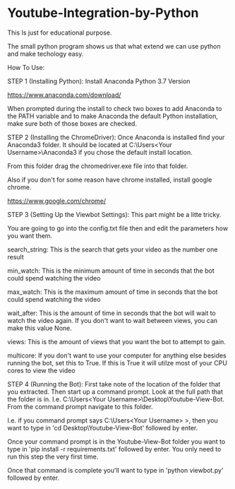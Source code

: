# Youtube-Integration-by-Python
This Is just for educational purpose.

The small python program shows us that what extend we can use python and make techology easy.

How To Use:

STEP 1 (Installing Python):
  Install Anaconda Python 3.7 Version

  https://www.anaconda.com/download/

  When prompted during the install to check two boxes to add 
  Anaconda to the PATH variable and to make Anaconda the default
  Python installation, make sure both of those boxes are checked. 

STEP 2 (Installing the ChromeDriver):
  Once Anaconda is installed find your Anaconda3 folder. It should
  be located at C:\Users\<Your Username>\Anaconda3 if you chose the 
  default install location.

  From this folder drag the chromedriver.exe file into that folder.

  Also if you don't for some reason have chrome installed, install 
  google chrome.

  https://www.google.com/chrome/

STEP 3 (Setting Up the Viewbot Settings):
  This part might be a litte tricky. 

  You are going to go into the config.txt file then and edit the 
  parameters how you want them.

  search_string: This is the search that gets your video as the number
                 one result

  min_watch: This is the minimum amount of time in seconds that the bot 
             could spend watching the video

  max_watch: This is the maximum amount of time in seconds that the bot 
             could spend watching the video

  wait_after: This is the amount of time in seconds that the bot 
              will wait to watch the video again. If you don't want
              to wait between views, you can make this value None.

  views: This is the amount of views that you want the bot to attempt 
         to gain.

  multicore: If you don't want to use your computer for anything else
             besides running the bot, set this to True. If this is True
             it will utilze most of your CPU cores to view the video

  
STEP 4 (Running the Bot):
  First take note of the location of the folder that you extracted.
  Then start up a command prompt. Look at the full path that the folder
  is in. I.e. C:\Users\<Your Username>\Desktop\Youtube-View-Bot.
  From the command prompt navigate to this folder.

  I.e. if you command prompt says C:\Users\<Your Username> >, then
  you want to type in 'cd Desktop\Youtube-View-Bot' followed by enter.

  Once your command prompt is in the Youtube-View-Bot folder you want
  to type in 'pip install -r requirements.txt' followed by enter. You
  only need to run this step the very first time.

  Once that command is complete you'll want to type in 'python viewbot.py'
  followed by enter.
